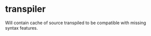 # transpiler

Will contain cache of source transpiled to be compatible with missing syntax features.
